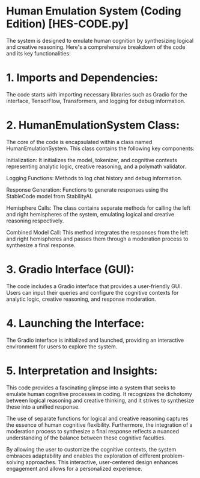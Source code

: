 # Human Emulation System (Coding Edition)  [HES-CODE.py] 

The system is designed to emulate human cognition by synthesizing logical and creative reasoning. Here's a comprehensive breakdown of the code and its key functionalities:

# 1. Imports and Dependencies:
The code starts with importing necessary libraries such as Gradio for the interface, TensorFlow, Transformers, and logging for debug information.

# 2. HumanEmulationSystem Class:
The core of the code is encapsulated within a class named HumanEmulationSystem. This class contains the following key components:

Initialization: It initializes the model, tokenizer, and cognitive contexts representing analytic logic, creative reasoning, and a polymath validator.

Logging Functions: Methods to log chat history and debug information.

Response Generation: Functions to generate responses using the StableCode model from StabilityAI.

Hemisphere Calls: The class contains separate methods for calling the left and right hemispheres of the system, emulating logical and creative reasoning respectively.

Combined Model Call: This method integrates the responses from the left and right hemispheres and passes them through a moderation process to synthesize a final response.

# 3. Gradio Interface (GUI):
The code includes a Gradio interface that provides a user-friendly GUI. Users can input their queries and configure the cognitive contexts for analytic logic, creative reasoning, and response moderation.

# 4. Launching the Interface:
The Gradio interface is initialized and launched, providing an interactive environment for users to explore the system.

# 5. Interpretation and Insights:
This code provides a fascinating glimpse into a system that seeks to emulate human cognitive processes in coding. It recognizes the dichotomy between logical reasoning and creative thinking, and it strives to synthesize these into a unified response.

The use of separate functions for logical and creative reasoning captures the essence of human cognitive flexibility. Furthermore, the integration of a moderation process to synthesize a final response reflects a nuanced understanding of the balance between these cognitive faculties.

By allowing the user to customize the cognitive contexts, the system embraces adaptability and enables the exploration of different problem-solving approaches. This interactive, user-centered design enhances engagement and allows for a personalized experience.
